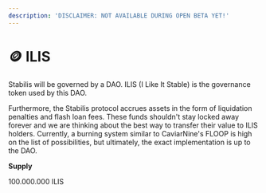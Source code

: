 ```yaml
---
description: 'DISCLAIMER: NOT AVAILABLE DURING OPEN BETA YET!'
---
```


# 🪙 ILIS

Stabilis will be governed by a DAO. ILIS (I Like It Stable) is the governance token used by this DAO.

Furthermore, the Stabilis protocol accrues assets in the form of liquidation penalties and flash loan fees. These funds shouldn't stay locked away forever and we are thinking about the best way to transfer their value to ILIS holders. Currently, a burning system similar to CaviarNine's FLOOP is high on the list of possibilities, but ultimately, the exact implementation is up to the DAO.

**Supply**

100.000.000 ILIS
